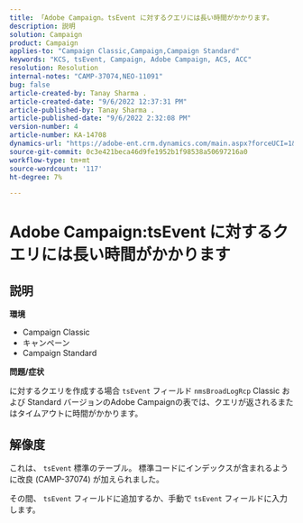 ```yaml
---
title: 「Adobe Campaign。tsEvent に対するクエリには長い時間がかかります。
description: 説明
solution: Campaign
product: Campaign
applies-to: "Campaign Classic,Campaign,Campaign Standard"
keywords: "KCS, tsEvent, Campaign, Adobe Campaign, ACS, ACC"
resolution: Resolution
internal-notes: "CAMP-37074,NEO-11091"
bug: false
article-created-by: Tanay Sharma .
article-created-date: "9/6/2022 12:37:31 PM"
article-published-by: Tanay Sharma .
article-published-date: "9/6/2022 2:32:08 PM"
version-number: 4
article-number: KA-14708
dynamics-url: "https://adobe-ent.crm.dynamics.com/main.aspx?forceUCI=1&pagetype=entityrecord&etn=knowledgearticle&id=a03690ab-e02d-ed11-9db1-002248086735"
source-git-commit: 0c3e421beca46d9fe1952b1f98538a50697216a0
workflow-type: tm+mt
source-wordcount: '117'
ht-degree: 7%

---
```


# Adobe Campaign:tsEvent に対するクエリには長い時間がかかります

## 説明


<b>環境</b>

- Campaign Classic
- キャンペーン
- Campaign Standard




<b>問題/症状</b>

に対するクエリを作成する場合 `tsEvent` フィールド `nmsBroadLogRcp` Classic および Standard バージョンのAdobe Campaignの表では、クエリが返されるまたはタイムアウトに時間がかかります。


## 解像度


これは、 `tsEvent` 標準のテーブル。 標準コードにインデックスが含まれるように改良 (CAMP-37074) が加えられました。

その間、 `tsEvent` フィールドに追加するか、手動で `tsEvent` フィールドに入力します。
